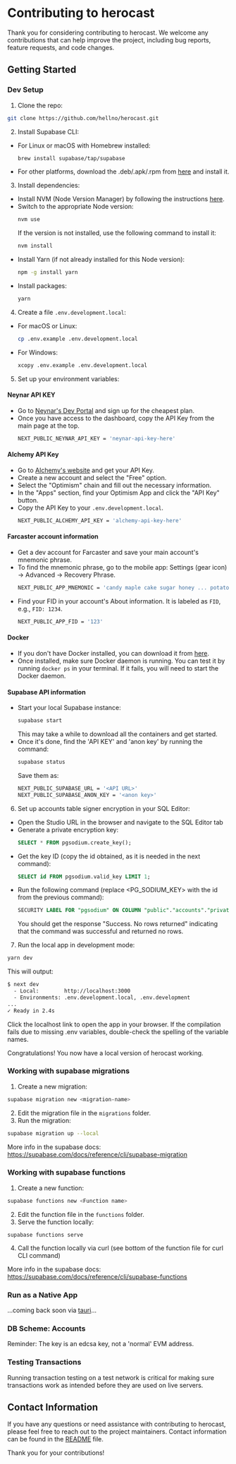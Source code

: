 # Contributing to herocast

Thank you for considering contributing to herocast. We welcome any contributions that can help improve the project, including bug reports, feature requests, and code changes.

## Getting Started

### Dev Setup

1. Clone the repo:

```bash
git clone https://github.com/hellno/herocast.git
```

2. Install Supabase CLI:

- For Linux or macOS with Homebrew installed:
  ```bash
  brew install supabase/tap/supabase
  ```
- For other platforms, download the .deb/.apk/.rpm from [here](https://github.com/supabase/cli/releases) and install it.

3. Install dependencies:

- Install NVM (Node Version Manager) by following the instructions [here](https://github.com/nvm-sh/nvm#installing-and-updating).
- Switch to the appropriate Node version:
  ```bash
  nvm use
  ```
  If the version is not installed, use the following command to install it:
  ```bash
  nvm install
  ```
- Install Yarn (if not already installed for this Node version):
  ```bash
  npm -g install yarn
  ```
- Install packages:
  ```bash
  yarn
  ```

4. Create a file `.env.development.local`:

- For macOS or Linux:
  ```bash
  cp .env.example .env.development.local
  ```
- For Windows:
  ```bash
  xcopy .env.example .env.development.local
  ```

5. Set up your environment variables:

#### Neynar API KEY

- Go to [Neynar's Dev Portal](https://dev.neynar.com/) and sign up for the cheapest plan.
- Once you have access to the dashboard, copy the API Key from the main page at the top.
  ```bash
  NEXT_PUBLIC_NEYNAR_API_KEY = 'neynar-api-key-here'
  ```

#### Alchemy API Key

- Go to [Alchemy's website](https://alchemy.com) and get your API Key.
- Create a new account and select the "Free" option.
- Select the "Optimism" chain and fill out the necessary information.
- In the "Apps" section, find your Optimism App and click the "API Key" button.
- Copy the API Key to your `.env.development.local`.
  ```bash
  NEXT_PUBLIC_ALCHEMY_API_KEY = 'alchemy-api-key-here'
  ```

#### Farcaster account information

- Get a dev account for Farcaster and save your main account's mnemonic phrase.
- To find the mnemonic phrase, go to the mobile app: Settings (gear icon) -> Advanced -> Recovery Phrase.
  ```bash
  NEXT_PUBLIC_APP_MNEMONIC = 'candy maple cake sugar honey ... potato blue'
  ```
- Find your FID in your account's About information. It is labeled as `FID`, e.g., `FID: 1234`.
  ```bash
  NEXT_PUBLIC_APP_FID = '123'
  ```

#### Docker

- If you don't have Docker installed, you can download it from [here](https://docs.docker.com/get-docker/).
- Once installed, make sure Docker daemon is running. You can test it by running `docker ps` in your terminal. If it fails, you will need to start the Docker daemon.

#### Supabase API information

- Start your local Supabase instance:
  ```bash
  supabase start
  ```
  This may take a while to download all the containers and get started.
- Once it's done, find the 'API KEY' and 'anon key' by running the command:
  ```bash
  supabase status
  ```
  Save them as:
  ```bash
  NEXT_PUBLIC_SUPABASE_URL = '<API URL>'
  NEXT_PUBLIC_SUPABASE_ANON_KEY = '<anon key>'
  ```

6. Set up accounts table signer encryption in your SQL Editor:

- Open the Studio URL in the browser and navigate to the SQL Editor tab
- Generate a private encryption key:
  ```sql
  SELECT * FROM pgsodium.create_key();
  ```
- Get the key ID (copy the id obtained, as it is needed in the next command):
  ```sql
  SELECT id FROM pgsodium.valid_key LIMIT 1;
  ```
- Run the following command (replace <PG_SODIUM_KEY> with the id from the previous command):
  ```sql
  SECURITY LABEL FOR "pgsodium" ON COLUMN "public"."accounts"."private_key" IS 'ENCRYPT WITH KEY ID <PG_SODIUM_KEY> SECURITY INVOKER';
  ```
  You should get the response "Success. No rows returned" indicating that the command was successful and returned no rows.

7. Run the local app in development mode:

```bash
yarn dev
```

This will output:

```bash
$ next dev
  - Local:        http://localhost:3000
  - Environments: .env.development.local, .env.development
...
✓ Ready in 2.4s
```

Click the localhost link to open the app in your browser. If the compilation fails due to missing .env variables, double-check the spelling of the variable names.

Congratulations! You now have a local version of herocast working.

### Working with supabase migrations

1. Create a new migration:

```bash
supabase migration new <migration-name>
```

2. Edit the migration file in the `migrations` folder.
3. Run the migration:

```bash
supabase migration up --local
```

More info in the supabase docs:
https://supabase.com/docs/reference/cli/supabase-migration

### Working with supabase functions

1. Create a new function:

```bash
supabase functions new <Function name>
```

2. Edit the function file in the `functions` folder.
3. Serve the function locally:

```
supabase functions serve
```

4. Call the function locally via curl (see bottom of the function file for curl CLI command)

More info in the supabase docs:
https://supabase.com/docs/reference/cli/supabase-functions

### Run as a Native App

...coming back soon via [tauri](https://tauri.app/)...

### DB Scheme: Accounts

Reminder: The key is an edcsa key, not a 'normal' EVM address.

### Testing Transactions

Running transaction testing on a test network is critical for making sure transactions work as intended before they are used on live servers.

## Contact Information

If you have any questions or need assistance with contributing to herocast, please feel free to reach out to the project maintainers. Contact information can be found in the [README](./README.md#contact) file.

Thank you for your contributions!
